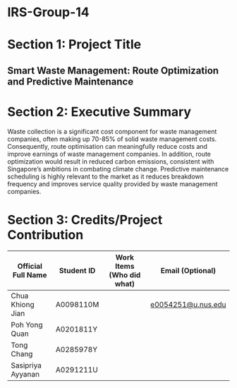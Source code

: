 # IRS-Group-14

# **Section 1: Project Title**
## **Smart Waste Management: Route Optimization and Predictive Maintenance**

# **Section 2: Executive Summary**
Waste collection is a significant cost component for waste management companies, often making up 70-85% of solid waste management costs. Consequently, route optimisation can meaningfully reduce costs and improve earnings of waste management companies. In addition, route optimization would result in reduced carbon emissions, consistent with Singapore’s ambitions in combating climate change. Predictive maintenance scheduling is highly relevant to the market as it reduces breakdown frequency and improves service quality provided by waste management companies.

# **Section 3: Credits/Project Contribution**
|  Official Full Name | Student ID | Work Items (Who did what) | Email (Optional) |
| ------------ | ------------ | ------------ | ------------ |
| Chua Khiong Jian  | A0098110M |   | e0054251@u.nus.edu  |
| Poh Yong Quan | A0201811Y  |   |   |
| Tong Chang  | A0285978Y |   |   |
| Sasipriya Ayyanan | A0291211U |   |   |    |






